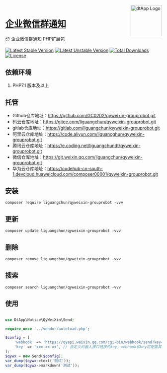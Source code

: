<img align="right" width="100" src="https://cdn-oss.dtapp.net/04/999e9f2f06d396968eacc10ce9bc8a.png" alt="dtApp Logo"/>

<h1 align="left"><a href="https://www.dtapp.net/">企业微信群通知</a></h1>

📦 企业微信群通知 PHP扩展包

[![Latest Stable Version](https://poser.pugx.org/liguangchun/qyweixin-grouprobot/v/stable)](https://packagist.org/packages/liguangchun/qyweixin-grouprobot) 
[![Latest Unstable Version](https://poser.pugx.org/liguangchun/qyweixin-grouprobot/v/unstable)](https://packagist.org/packages/liguangchun/qyweixin-grouprobot) 
[![Total Downloads](https://poser.pugx.org/liguangchun/qyweixin-grouprobot/downloads)](https://packagist.org/packages/liguangchun/qyweixin-grouprobot) 
[![License](https://poser.pugx.org/liguangchun/qyweixin-grouprobot/license)](https://packagist.org/packages/liguangchun/qyweixin-grouprobot)

## 依赖环境

1. PHP7.1 版本及以上

## 托管

- Github仓库地址：https://github.com/GC0202/qyweixin-grouprobot.git
- 码云仓库地址：https://gitee.com/liguangchun/qyweixin-grouprobot.git
- gitlab仓库地址：https://gitlab.com/liguangchun/qyweixin-grouprobot.git
- 阿里云仓库地址：https://code.aliyun.com/liguancghun/qyweixin-grouprobot.git
- 腾讯云仓库地址：https://e.coding.net/liguangchundt/qyweixin-grouprobot.git
- 微信仓库地址：https://git.weixin.qq.com/liguangchun/qyweixin-grouprobot.git
- 华为云仓库地址：https://codehub-cn-south-1.devcloud.huaweicloud.com/composer00001/qyweixin-grouprobot.git

## 安装
```
composer require liguangchun/qyweixin-grouprobot -vvv
```

## 更新
```
composer update liguangchun/qyweixin-grouprobot -vvv
```

## 删除
```
composer remove liguangchun/qyweixin-grouprobot -vvv
```

## 搜索
```
composer search liguangchun/qyweixin-grouprobot -vvv
```

## 使用
```php

use DtApp\Notice\QyWeiXin\Send;

require_once '../vendor/autoload.php';

$config = [
    'webhook' => 'https://qyapi.weixin.qq.com/cgi-bin/webhook/send?key=xxx-xx-xx', // 自定义机器人接口链接，webhook和key可配置其中一个
    'key' => 'xxx-xx-xx', // 自定义机器人接口链接的key，webhook和key可配置其中一个
];
$qywx = new Send($config);
var_dump($qywx->text('测试'));
var_dump($qywx->markdown('测试'));

```

